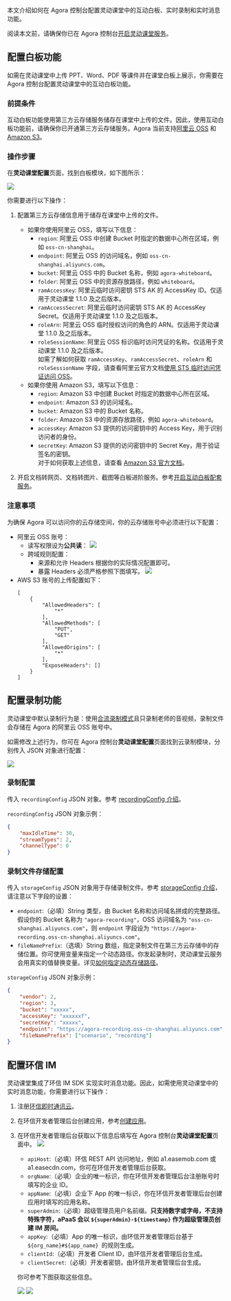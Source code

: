 本文介绍如何在 Agora 控制台配置灵动课堂中的互动白板、实时录制和实时消息功能。

<div class="alert info">阅读本文前，请确保你已在 Agora 控制台<a href="/cn/agora-class/agora_class_enable?platform=Web" target="_blank">开启灵动课堂服务</a>。</div>

## 配置白板功能

如需在灵动课堂中上传 PPT、Word、PDF 等课件并在课堂白板上展示，你需要在 Agora 控制台配置灵动课堂中的互动白板功能。

### 前提条件

互动白板功能使用第三方云存储服务储存在课堂中上传的文件。因此，使用互动白板功能前，请确保你已开通第三方云存储服务。Agora 当前支持<a href="https://www.aliyun.com/product/oss" target="_blank">阿里云 OSS</a> 和 <a href="https://aws.amazon.com/cn/s3/?nc2=h_m1" target="_blank">Amazon S3</a>。

### 操作步骤

在**灵动课堂配置**页面，找到白板模块，如下图所示：

![](https://web-cdn.agora.io/docs-files/1641286710588)

你需要进行以下操作：

1. 配置第三方云存储信息用于储存在课堂中上传的文件。

    - 如果你使用阿里云 OSS，填写以下信息：
        - `region`: 阿里云 OSS 中创建 Bucket 时指定的数据中心所在区域，例如 `oss-cn-shanghai`。
        - `endpoint`: 阿里云 OSS 的访问域名，例如 `oss-cn-shanghai.aliyuncs.com`。
        - `bucket`: 阿里云 OSS 中的 Bucket 名称，例如 `agora-whiteboard`。
        - `folder`: 阿里云 OSS 中的资源存放路径，例如 `whiteboard`。
        - `ramAccessKey`: 阿里云临时访问密钥 STS AK 的 AccessKey ID。仅适用于灵动课堂 1.1.0 及之后版本。
        - `ramAccessSecret`: 阿里云临时访问密钥 STS AK 的 AccessKey Secret。仅适用于灵动课堂 1.1.0 及之后版本。
        - `roleArn`: 阿里云 OSS 临时授权访问的角色的 ARN。仅适用于灵动课堂 1.1.0 及之后版本。
        - `roleSessionName`: 阿里云 OSS 标识临时访问凭证的名称。仅适用于灵动课堂 1.1.0 及之后版本。
          <div class="alert info">如需了解如何获取 <code>ramAccessKey</code>、<code>ramAccessSecret</code>、<code>roleArn</code> 和 <code>roleSessionName</code> 字段，请查看阿里云官方文档<a href="https://www.alibabacloud.com/help/zh/doc-detail/100624.htm" target="_blank">使用 STS 临时访问凭证访问 OSS</a>。</div>
    - 如果你使用 Amazon S3，填写以下信息：
        - `region`: Amazon S3 中创建 Bucket 时指定的数据中心所在区域。
        - `endpoint`: Amazon S3 的访问域名。
        - `bucket`: Amazon S3 中的 Bucket 名称。
        - `folder`: Amazon S3 中的资源存放路径，例如 `agora-whiteboard`。
        - `accessKey`: Amazon S3 提供的访问密钥中的 Access Key，用于识别访问者的身份。
        - `secretKey`: Amazon S3 提供的访问密钥中的 Secret Key，用于验证签名的密钥。
          <div class="alert info">对于如何获取上述信息，请查看 <a href="https://docs.aws.amazon.com/zh_cn/AmazonS3/latest/userguide/Welcome.html" target="_blank">Amazon S3 官方文档</a>。</div>

2. 开启文档转网页、文档转图片、截图等白板进阶服务。参考<a href="/cn/whiteboard/enable_whiteboard#开启互动白板配套服务" target="_blank">开启互动白板配套服务</a>。

### 注意事项

为确保 Agora 可以访问你的云存储空间，你的云存储账号中必须进行以下配置：

-   阿里云 OSS 账号：
    -   读写权限设为**公共读**：
        ![](https://web-cdn.agora.io/docs-files/1620299427757)
    -   跨域规则配置：
        -   来源和允许 Headers 根据你的实际情况配置即可。
        -   暴露 Headers 必须严格参照下图填写。
            ![](https://web-cdn.agora.io/docs-files/1620299441544)
-   AWS S3 账号的上传配置如下：
    ```
    [
        {
            "AllowedHeaders": [
                "*"
            ],
            "AllowedMethods": [
                "PUT",
                "GET"
            ],
            "AllowedOrigins": [
                "*"
            ],
            "ExposeHeaders": []
        }
    ]
    ```

## 配置录制功能

灵动课堂中默认录制行为是：使用<a href="/cn/cloud-recording/cloud_recording_composite_mode?platform=RESTful" target="_blank">合流录制模式</a>且只录制老师的音视频，录制文件会存储在 Agora 的阿里云 OSS 账号中。

如需修改上述行为，你可在 Agora 控制台**灵动课堂配置**页面找到云录制模块，分别传入 JSON 对象进行配置：

![](https://web-cdn.agora.io/docs-files/1641291167789)

### 录制配置

传入 `recordingConfig` JSON 对象。参考 <a href="/cn/cloud-recording/cloud_recording_api_start?platform=RESTful#recordingConfig" target="_blank">recordingConfig 介绍</a>。

`recordingConfig` JSON 对象示例：

```json
{
    "maxIdleTime": 30,
    "streamTypes": 2,
    "channelType": 0
}
```

### 录制文件存储配置

传入 `storageConfig` JSON 对象用于存储录制文件。参考 <a href="/cn/cloud-recording/cloud_recording_api_start?platform=RESTful#storageConfig" target="_blank">storageConfig 介绍</a>，请注意以下字段的设置：

-   `endpoint`:（必填）String 类型，由 Bucket 名称和访问域名拼成的完整路径。假设你的 Bucket 名称为 `"agora-recording"`，OSS 访问域名为 `"oss-cn-shanghai.aliyuncs.com"`，则 `endpoint` 字段设为 `"https://agora-recording.oss-cn-shanghai.aliyuncs.com"`。
-   `fileNamePrefix`:（选填）String 数组，指定录制文件在第三方云存储中的存储位置。你可使用变量来指定一个动态路径。你发起录制时，灵动课堂云服务会用真实的值替换变量。详见[如何指定动态存储路径](/cn/live-streaming/faq/agora_class_dynamic_addr)。

`storageConfig` JSON 对象示例：

```json
{
    "vendor": 2,
    "region": 3,
    "bucket": "xxxxx",
    "accessKey": "xxxxxxf",
    "secretKey": "xxxxx",
    "endpoint": "https://agora-recording.oss-cn-shanghai.aliyuncs.com",
    "fileNamePrefix": ["scenario", "recording"]
}
```

## 配置环信 IM

灵动课堂集成了环信 IM SDK 实现实时消息功能。因此，如需使用灵动课堂中的实时消息功能，你需要进行以下操作：

1. 注册<a href="https://console.easemob.com/user/register" target="_blank">环信即时通讯云</a>。
2. 在环信开发者管理后台创建应用</a>，参考<a href="https://docs-im.easemob.com/im/quickstart/guide/experience#创建应用" target="_blank">创建应用</a>。
3. 在环信开发者管理后台获取以下信息后填写在 Agora 控制台**灵动课堂配置**页面中。
   ![](https://web-cdn.agora.io/docs-files/1641291229597)

    - `apiHost`:（必填）环信 REST API 访问地址，例如 a1.easemob.com 或 a1.easecdn.com，你可在环信开发者管理后台获取。
    - `orgName`:（必填）企业的唯一标识，你在环信开发者管理后台注册账号时填写的企业 ID。
    - `appName`:（必填）企业下 App 的唯一标识，你在环信开发者管理后台创建应用时填写的应用名称。
    - `superAdmin`:（必填）超级管理员用户名前缀。**只支持数字或字母，不支持特殊字符，aPaaS 会以 `${superAdmin}-${timestamp}` 作为超级管理员创建 IM 房间。**
    - `appKey`:（必填）App 的唯一标识，由环信开发者管理后台基于 `${org_name}#${app_name} `的规则生成。
    - `clientId`:（必填）开发者 Client ID，由环信开发者管理后台生成。
    - `clientSecret`:（必填）开发者密钥，由环信开发者管理后台生成。

    你可参考下图获取这些信息。

    ![](https://web-cdn.agora.io/docs-files/1631178001176)
    ![](https://web-cdn.agora.io/docs-files/1631178086130)
